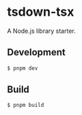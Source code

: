 # tsdown-tsx

A Node.js library starter.

## Development

```sh
$ pnpm dev
```

## Build

```sh
$ pnpm build
```
